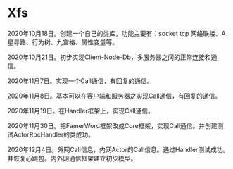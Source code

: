 # Xfs

2020年10月18日。创建一个自己的类库，功能主要有：socket tcp 网络联接、A星寻路、行为树、九宫格、属性变量等。

2020年10月21日。初步实现Client-Node-Db，多服务器之间的正常连接和通信。

2020年11月7日。实现一个Call通信，有回复的通信。

2020年11月8日。基本可以在客户端和服务器之实现Call通信，有回复的通信。

2020年11月19日。在Handler框架上，实现Call通信。

2020年11月30日。把FamerWord框架改成Core框架，实现Call通信。并创建测试ActorRpcHandler的类成功。

2020年12月4日。外网Call信息，内网Actor的Call信息。通过Handler测试成功。并恢复心跳包。内外网通信框架建立初步模型。

